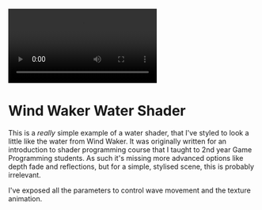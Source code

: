 ![Example Video](ExampleVideo.mp4)

# Wind Waker Water Shader

This is a _really_ simple example of a water shader, that I've styled to look a little like the water from Wind Waker. 
It was originally written for an introduction to shader programming course that I taught to 2nd year Game Programming students. As such it's missing
more advanced options like depth fade and reflections, but for a simple, stylised scene, this is probably irrelevant. 

I've exposed all the parameters to control wave movement and the texture animation. 



